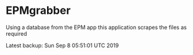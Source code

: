 # EPMgrabber
Using a database from the EPM app this application scrapes the files as required


Latest backup: Sun Sep 8 05:51:01 UTC 2019
